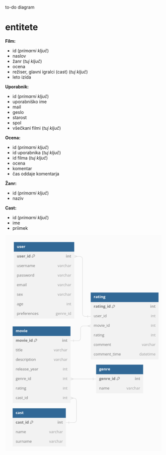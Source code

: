to-do diagram

# entitete
**Film:**
- id (_primarni ključ_)
- naslov
- žanr (_tuj ključ_)
- ocena
- režiser, glavni igralci (cast) (_tuj ključ_)
- leto izida

**Uporabnik:**
- id (_primarni ključ_)
- uporabniško ime
- mail
- geslo
- starost
- spol
- všečkani filmi (_tuj ključ_)

**Ocena:**
- id (_primarni ključ_)
- id uporabnika (_tuj ključ_)
- id filma (_tuj ključ_)
- ocena
- komentar
- čas oddaje komentarja

**Žanr:**
- id (_primarni ključ_)
- naziv

**Cast:**
- id (_primarni ključ_)
- ime
- priimek

![diagram](./diagram.png)

